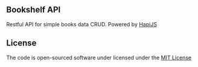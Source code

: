 ## Bookshelf API
Restful API for simple books data CRUD. Powered by [HapiJS](https://hapi.dev/)

## License
The code is open-sourced software under licensed under the [MIT License](https://opensource.org/licenses/MIT)